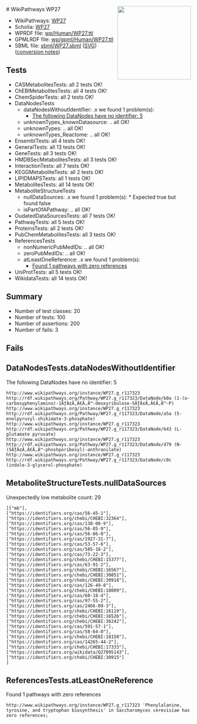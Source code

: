 <img style="float: right; width: 200px" src="../logo.png" />
# WikiPathways WP27

* WikiPathways: [WP27](https://identifiers.org/wikipathways:WP27)
* Scholia: [WP27](https://scholia.toolforge.org/wikipathways/WP27)
* WPRDF file: [wp/Human/WP27.ttl](../wp/Human/WP27.ttl)
* GPMLRDF file: [wp/gpml/Human/WP27.ttl](../wp/gpml/Human/WP27.ttl)
* SBML file: [sbml/WP27.sbml](../sbml/WP27.sbml) ([SVG](../sbml/WP27.svg)) ([conversion notes](../sbml/WP27.txt))

## Tests
* CASMetabolitesTests: all 2 tests OK!
* ChEBIMetabolitesTests: all 4 tests OK!
* ChemSpiderTests: all 2 tests OK!
* DataNodesTests
    * dataNodesWithoutIdentifier: .x we found 1 problem(s):
        * [The following DataNodes have no identifier: 5](#d2d32fa4)
    * unknownTypes_knownDatasource: .. all OK!
    * unknownTypes: .. all OK!
    * unknownTypes_Reactome: .. all OK!
* EnsemblTests: all 4 tests OK!
* GeneralTests: all 13 tests OK!
* GeneTests: all 3 tests OK!
* HMDBSecMetabolitesTests: all 3 tests OK!
* InteractionTests: all 7 tests OK!
* KEGGMetaboliteTests: all 2 tests OK!
* LIPIDMAPSTests: all 1 tests OK!
* MetabolitesTests: all 14 tests OK!
* MetaboliteStructureTests
    * nullDataSources: .x we found 1 problem(s):
            * Expected true but found false
    * isPartOfAPathway: .. all OK!
* OudatedDataSourcesTests: all 7 tests OK!
* PathwayTests: all 5 tests OK!
* ProteinsTests: all 2 tests OK!
* PubChemMetabolitesTests: all 3 tests OK!
* ReferencesTests
    * nonNumericPubMedIDs: .. all OK!
    * zeroPubMedIDs: .. all OK!
    * atLeastOneReference: .x we found 1 problem(s):
        * [Found 1 pathways with zero references](#35eb778e)
* UniProtTests: all 5 tests OK!
* WikidataTests: all 14 tests OK!


## Summary

* Number of test classes: 20
* Number of tests: 100
* Number of assertions: 200
* Number of fails: 3

## Fails

<a name="d2d32fa4" />

## DataNodesTests.dataNodesWithoutIdentifier

The following DataNodes have no identifier: 5
```
http://www.wikipathways.org/instance/WP27.g_r117323 http://rdf.wikipathways.org/Pathway/WP27.g_r117323/DataNode/b0a (1-(o-carbosyphenylamino)-1ÃƒÂ¢Ã‚Â€Ã‚Â™-deoxyribulose-5ÃƒÂ¢Ã‚Â€Ã‚Â™-P)
http://www.wikipathways.org/instance/WP27.g_r117323 http://rdf.wikipathways.org/Pathway/WP27.g_r117323/DataNode/a5a (5-enolpyruvyl-shikimate-3-phosphate)
http://www.wikipathways.org/instance/WP27.g_r117323 http://rdf.wikipathways.org/Pathway/WP27.g_r117323/DataNode/b43 (L-glutamate pyruvate)
http://www.wikipathways.org/instance/WP27.g_r117323 http://rdf.wikipathways.org/Pathway/WP27.g_r117323/DataNode/d79 (N-(5ÃƒÂ¢Ã‚Â€Ã‚Â™-phoshporibosyl)-anthranilate)
http://www.wikipathways.org/instance/WP27.g_r117323 http://rdf.wikipathways.org/Pathway/WP27.g_r117323/DataNode/c0c (indole-3-glycerol-phosphate)
```

<a name="919041b1" />

## MetaboliteStructureTests.nullDataSources

Unexpectedly low metabolite count: 29
```
[["mb"],
["https://identifiers.org/cas/56-45-1"],
["https://identifiers.org/chebi/CHEBI:32364"],
["https://identifiers.org/cas/138-08-9"],
["https://identifiers.org/cas/56-85-9"],
["https://identifiers.org/cas/56-86-0"],
["https://identifiers.org/cas/1927-31-7"],
["https://identifiers.org/cas/53-57-6"],
["https://identifiers.org/cas/585-18-2"],
["https://identifiers.org/cas/73-22-3"],
["https://identifiers.org/chebi/CHEBI:15377"],
["https://identifiers.org/cas/63-91-2"],
["https://identifiers.org/chebi/CHEBI:16567"],
["https://identifiers.org/chebi/CHEBI:30851"],
["https://identifiers.org/chebi/CHEBI:30918"],
["https://identifiers.org/cas/126-49-8"],
["https://identifiers.org/chebi/CHEBI:18009"],
["https://identifiers.org/cas/60-18-4"],
["https://identifiers.org/cas/97-55-2"],
["https://identifiers.org/cas/2466-09-3"],
["https://identifiers.org/chebi/CHEBI:16119"],
["https://identifiers.org/chebi/CHEBI:16526"],
["https://identifiers.org/chebi/CHEBI:36242"],
["https://identifiers.org/cas/591-57-1"],
["https://identifiers.org/cas/58-64-0"],
["https://identifiers.org/chebi/CHEBI:18150"],
["https://identifiers.org/cas/14265-44-2"],
["https://identifiers.org/chebi/CHEBI:17333"],
["https://identifiers.org/wikidata/Q27095143"],
["https://identifiers.org/chebi/CHEBI:30915"]
]
```

<a name="35eb778e" />

## ReferencesTests.atLeastOneReference

Found 1 pathways with zero references
```
http://www.wikipathways.org/instance/WP27.g_r117323 'Phenylalanine, tyrosine, and tryptophan biosynthesis' in Saccharomyces cerevisiae has zero references; 
```


